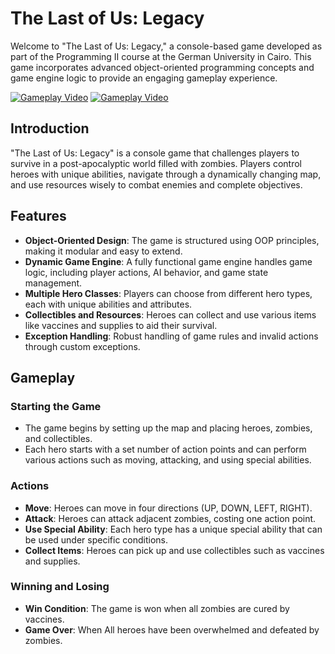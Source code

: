 
# The Last of Us: Legacy

Welcome to "The Last of Us: Legacy," a console-based game developed as part of the Programming II course at the German University in Cairo. This game incorporates advanced object-oriented programming concepts and game engine logic to provide an engaging gameplay experience.


[![Gameplay Video](https://img.youtube.com/vi/eQKofoA7wb4/0.jpg)](https://youtu.be/eQKofoA7wb4)
[![Gameplay Video](https://img.youtube.com/vi/nwhym0cbLqM/0.jpg)](https://youtu.be/nwhym0cbLqM)


## Introduction

"The Last of Us: Legacy" is a console game that challenges players to survive in a post-apocalyptic world filled with zombies. Players control heroes with unique abilities, navigate through a dynamically changing map, and use resources wisely to combat enemies and complete objectives.

## Features

- **Object-Oriented Design**: The game is structured using OOP principles, making it modular and easy to extend.
- **Dynamic Game Engine**: A fully functional game engine handles game logic, including player actions, AI behavior, and game state management.
- **Multiple Hero Classes**: Players can choose from different hero types, each with unique abilities and attributes.
- **Collectibles and Resources**: Heroes can collect and use various items like vaccines and supplies to aid their survival.
- **Exception Handling**: Robust handling of game rules and invalid actions through custom exceptions.

## Gameplay

### Starting the Game

- The game begins by setting up the map and placing heroes, zombies, and collectibles.
- Each hero starts with a set number of action points and can perform various actions such as moving, attacking, and using special abilities.

### Actions

- **Move**: Heroes can move in four directions (UP, DOWN, LEFT, RIGHT).
- **Attack**: Heroes can attack adjacent zombies, costing one action point.
- **Use Special Ability**: Each hero type has a unique special ability that can be used under specific conditions.
- **Collect Items**: Heroes can pick up and use collectibles such as vaccines and supplies.

### Winning and Losing

- **Win Condition**: The game is won when all zombies are cured by vaccines.
- **Game Over**: When All heroes have been overwhelmed and defeated by zombies.


